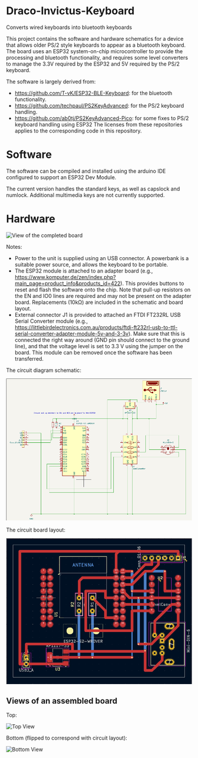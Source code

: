 # Draco-Invictus-Keyboard
Converts wired keyboards into bluetooth keyboards

This project contains the software and hardware schematics for a device that allows older PS/2 style keyboards to appear as a bluetooth keyboard. The board uses an ESP32 system-on-chip microcontroller to provide the processing and bluetooth functionality, and requires some level converters to manage the 3.3V required by the ESP32 and 5V required by the PS/2 keyboard.

The software is largely derived from:
* https://github.com/T-vK/ESP32-BLE-Keyboard: for the bluetooth functionality.
* https://github.com/techpaul/PS2KeyAdvanced: for the PS/2 keyboard handling.
* https://github.com/ab0tj/PS2KeyAdvanced-Pico: for some fixes to PS/2 keyboard handling using ESP32
The licenses from these repositories applies to the corresponding code in this repository.

# Software

The software can be compiled and installed using the arduino IDE configured to support an ESP32 Dev Module.

The current version handles the standard keys, as well as capslock and numlock. Additional multimedia keys are not currently supported.

# Hardware

![View of the completed board](https://github.com/incshaun/Draco-Invictus-Keyboard/blob/main/images/complete.png)

Notes:
* Power to the unit is supplied using an USB connector. A powerbank is a suitable power source, and allows the keyboard to be portable.
* The ESP32 module is attached to an adapter board (e.g., https://www.komputer.de/zen/index.php?main_page=product_info&products_id=422). This provides buttons to reset and flash the software onto the chip. Note that pull-up resistors on the EN and IO0 lines are required and may not be present on the adapter board. Replacements ($10 \mathsf{k\Omega}$) are included in the schematic and board layout.
* External connector J1 is provided to attached an FTDI FT232RL USB Serial Converter module (e.g., https://littlebirdelectronics.com.au/products/ftdi-ft232rl-usb-to-ttl-serial-converter-adapter-module-5v-and-3-3v). Make sure that this is connected the right way around (GND pin should connect to the ground line), and that the voltage level is set to 3.3 V using the jumper on the board. This module can be removed once the software has been transferred.

The circuit diagram schematic:

![Schematic](https://github.com/incshaun/Draco-Invictus-Keyboard/blob/main/hardware/sch.png)

The circuit board layout:

![Circuit board layout](https://github.com/incshaun/Draco-Invictus-Keyboard/blob/main/hardware/pcb.png)

## Views of an assembled board

Top:

![Top View](https://github.com/incshaun/Draco-Invictus-Keyboard/blob/main/images/top.png)

Bottom (flipped to correspond with circuit layout):

![Bottom View](https://github.com/incshaun/Draco-Invictus-Keyboard/blob/main/images/bottom.png)
